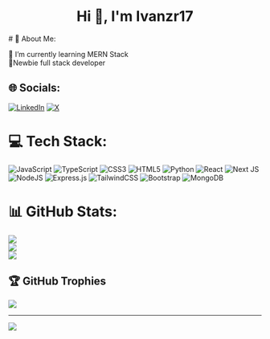 <h1 align="center">Hi 👋, I'm Ivanzr17</h1>
# 💫 About Me:

🌱 I’m currently learning MERN Stack<br>🍼Newbie full stack developer


## 🌐 Socials:
[![LinkedIn](https://img.shields.io/badge/LinkedIn-%230077B5.svg?logo=linkedin&logoColor=white)](https://linkedin.com/in/ivanzafrarendal) [![X](https://img.shields.io/badge/X-black.svg?logo=X&logoColor=white)](https://x.com/izr17dev) 

# 💻 Tech Stack:
![JavaScript](https://img.shields.io/badge/javascript-%23323330.svg?style=for-the-badge&logo=javascript&logoColor=%23F7DF1E) ![TypeScript](https://img.shields.io/badge/typescript-%23007ACC.svg?style=for-the-badge&logo=typescript&logoColor=white) ![CSS3](https://img.shields.io/badge/css3-%231572B6.svg?style=for-the-badge&logo=css3&logoColor=white) ![HTML5](https://img.shields.io/badge/html5-%23E34F26.svg?style=for-the-badge&logo=html5&logoColor=white) ![Python](https://img.shields.io/badge/python-3670A0?style=for-the-badge&logo=python&logoColor=ffdd54) ![React](https://img.shields.io/badge/react-%2320232a.svg?style=for-the-badge&logo=react&logoColor=%2361DAFB) ![Next JS](https://img.shields.io/badge/Next-black?style=for-the-badge&logo=next.js&logoColor=white) ![NodeJS](https://img.shields.io/badge/node.js-6DA55F?style=for-the-badge&logo=node.js&logoColor=white) ![Express.js](https://img.shields.io/badge/express.js-%23404d59.svg?style=for-the-badge&logo=express&logoColor=%2361DAFB) ![TailwindCSS](https://img.shields.io/badge/tailwindcss-%2338B2AC.svg?style=for-the-badge&logo=tailwind-css&logoColor=white) ![Bootstrap](https://img.shields.io/badge/bootstrap-%238511FA.svg?style=for-the-badge&logo=bootstrap&logoColor=white) ![MongoDB](https://img.shields.io/badge/MongoDB-%234ea94b.svg?style=for-the-badge&logo=mongodb&logoColor=white)
# 📊 GitHub Stats:
![](https://github-readme-stats.vercel.app/api?username=ivanzr17&theme=dark&hide_border=true&include_all_commits=true&count_private=false)<br/>
![](https://github-readme-streak-stats.herokuapp.com/?user=ivanzr17&theme=dark&hide_border=true)<br/>
![](https://github-readme-stats.vercel.app/api/top-langs/?username=ivanzr17&theme=dark&hide_border=true&include_all_commits=true&count_private=false&layout=compact)

## 🏆 GitHub Trophies
![](https://github-profile-trophy.vercel.app/?username=ivanzr17&theme=radical&no-frame=true&no-bg=false&margin-w=4)

---
[![](https://visitcount.itsvg.in/api?id=ivanzr17&icon=7&color=0)](https://visitcount.itsvg.in)

<!-- Proudly created with GPRM ( https://gprm.itsvg.in ) -->
